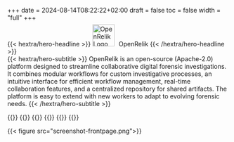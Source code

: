 +++
date = 2024-08-14T08:22:22+02:00
draft = false
toc = false
width = "full"
+++

<div class="hx-mt-6 hx-mb-6">
{{< hextra/hero-headline >}}
  <img src="/logo.png" width="50" alt="OpenRelik Logo" style="display: inline; margin-top:-7px; margin-right: 10px">OpenRelik
{{< /hextra/hero-headline >}}
</div>

<div class="hx-mb-6">
{{< hextra/hero-subtitle >}}
OpenRelik is an open-source (Apache-2.0) platform designed to streamline collaborative digital forensic investigations. It combines modular workflows for custom investigative processes, an intuitive interface for efficient workflow management, real-time collaboration features, and a centralized repository for shared artifacts. The platform is easy to extend with new workers to adapt to evolving forensic needs.
{{< /hextra/hero-subtitle >}}
</div>

{{<cards>}}
{{<card link="docs/key-concepts" title="Key concepts" icon="key" >}}
{{<card link="docs/getting-started" title="Getting started" icon="star" >}}
{{<card link="docs/designs/openrelik" title="Design document" icon="information-circle" >}}
{{<card link="https://github.com/openrelik/" title="Code" icon="github" >}}
{{</cards>}}

{{< figure src="screenshot-frontpage.png">}}
